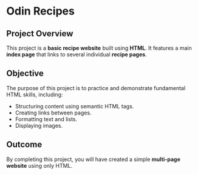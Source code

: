# Odin Recipes

## Project Overview
This project is a **basic recipe website** built using **HTML**. It features a main **index page** that links to several individual **recipe pages**.

## Objective
The purpose of this project is to practice and demonstrate fundamental HTML skills, including:
- Structuring content using semantic HTML tags.
- Creating links between pages.
- Formatting text and lists.
- Displaying images.

## Outcome
By completing this project, you will have created a simple **multi-page website** using only HTML.
